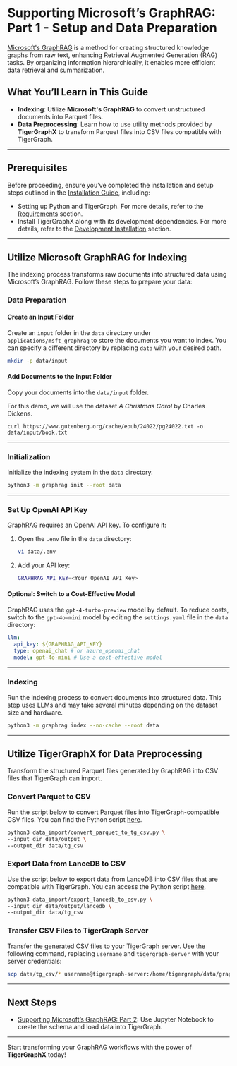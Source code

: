 # Supporting Microsoft’s GraphRAG: Part 1 - Setup and Data Preparation

[Microsoft's GraphRAG](https://microsoft.github.io/graphrag/) is a method for creating structured knowledge graphs from raw text, enhancing Retrieval Augmented Generation (RAG) tasks. By organizing information hierarchically, it enables more efficient data retrieval and summarization.

## What You’ll Learn in This Guide

- **Indexing**: Utilize **Microsoft's GraphRAG** to convert unstructured documents into Parquet files.
- **Data Preprocessing**: Learn how to use utility methods provided by **TigerGraphX** to transform Parquet files into CSV files compatible with TigerGraph.

<!-- ![Indexing](../images/graphrag/indexing.png){: style="height:300px; display: block; margin: 0 auto;"} -->

---

## Prerequisites

Before proceeding, ensure you’ve completed the installation and setup steps outlined in the [Installation Guide](../getting_started/installation.md), including:

- Setting up Python and TigerGraph. For more details, refer to the [Requirements](../../getting_started/installation/#requirements) section.
- Install TigerGraphX along with its development dependencies. For more details, refer to the [Development Installation](../../getting_started/installation/#development-installation) section.

---

## Utilize Microsoft GraphRAG for Indexing

The indexing process transforms raw documents into structured data using Microsoft’s GraphRAG. Follow these steps to prepare your data:

### Data Preparation

#### Create an Input Folder
Create an `input` folder in the `data` directory under `applications/msft_graphrag` to store the documents you want to index. You can specify a different directory by replacing `data` with your desired path.

```bash
mkdir -p data/input
```

#### Add Documents to the Input Folder
Copy your documents into the `data/input` folder.

For this demo, we will use the dataset *A Christmas Carol* by Charles Dickens.

```
curl https://www.gutenberg.org/cache/epub/24022/pg24022.txt -o data/input/book.txt
```

---

### Initialization

Initialize the indexing system in the `data` directory.

```bash
python3 -m graphrag init --root data
```

---

### Set Up OpenAI API Key

GraphRAG requires an OpenAI API key. To configure it:

1. Open the `.env` file in the `data` directory:
   ```bash
   vi data/.env
   ```
2. Add your API key:
   ```bash
   GRAPHRAG_API_KEY=<Your OpenAI API Key>
   ```

#### Optional: Switch to a Cost-Effective Model
GraphRAG uses the `gpt-4-turbo-preview` model by default. To reduce costs, switch to the `gpt-4o-mini` model by editing the `settings.yaml` file in the `data` directory:

```yaml
llm:
  api_key: ${GRAPHRAG_API_KEY}
  type: openai_chat # or azure_openai_chat
  model: gpt-4o-mini # Use a cost-effective model
```

---

### Indexing

Run the indexing process to convert documents into structured data. This step uses LLMs and may take several minutes depending on the dataset size and hardware.

```bash
python3 -m graphrag index --no-cache --root data
```

---

## Utilize TigerGraphX for Data Preprocessing

Transform the structured Parquet files generated by GraphRAG into CSV files that TigerGraph can import.

### Convert Parquet to CSV

Run the script below to convert Parquet files into TigerGraph-compatible CSV files. You can find the Python script [here](https://github.com/tigergraph/tigergraphx/blob/main/applications/msft_graphrag/data_import/convert_parquet_to_tg_csv.py).

```bash
python3 data_import/convert_parquet_to_tg_csv.py \
--input_dir data/output \
--output_dir data/tg_csv
```

### Export Data from LanceDB to CSV

Use the script below to export data from LanceDB into CSV files that are compatible with TigerGraph. You can access the Python script [here](https://github.com/tigergraph/tigergraphx/blob/main/applications/msft_graphrag/data_import/export_lancedb_to_csv.py).

```bash
python3 data_import/export_lancedb_to_csv.py \
--input_dir data/output/lancedb \
--output_dir data/tg_csv
```

### Transfer CSV Files to TigerGraph Server

Transfer the generated CSV files to your TigerGraph server. Use the following command, replacing `username` and `tigergraph-server` with your server credentials:

```bash
scp data/tg_csv/* username@tigergraph-server:/home/tigergraph/data/graphrag
```

---

## Next Steps

- [Supporting Microsoft’s GraphRAG: Part 2](msft_graphrag_2.ipynb): Use Jupyter Notebook to create the schema and load data into TigerGraph.

---

Start transforming your GraphRAG workflows with the power of **TigerGraphX** today!
